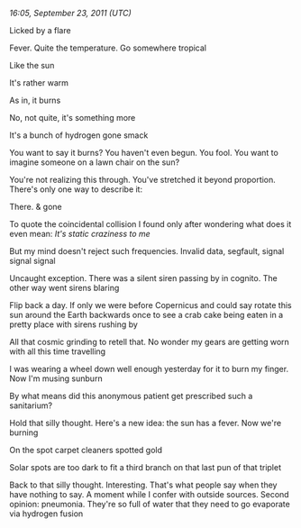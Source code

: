 *16:05, September 23, 2011 (UTC)*

Licked by a flare

Fever. Quite the temperature. Go somewhere tropical

Like the sun

It's rather warm

As in, it burns

No, not quite, it's something more

It's a bunch of hydrogen gone smack

You want to say it burns? You haven't even begun. You fool. You want to imagine someone on a lawn chair on the sun?

You're not realizing this through. You've stretched it beyond proportion. There's only one way to describe it:

There. & gone

To quote the coincidental collision I found only after wondering what does it even mean: *It's static craziness to me*

But my mind doesn't reject such frequencies. Invalid data, segfault, signal signal signal

Uncaught exception. There was a silent siren passing by in cognito. The other way went sirens blaring

Flip back a day. If only we were before Copernicus and could say rotate this sun around the Earth backwards once to see a crab cake being eaten in a pretty place with sirens rushing by

All that cosmic grinding to retell that. No wonder my gears are getting worn with all this time travelling

I was wearing a wheel down well enough yesterday for it to burn my finger. Now I'm musing sunburn

By what means did this anonymous patient get prescribed such a sanitarium?

Hold that silly thought. Here's a new idea: the sun has a fever. Now we're burning

On the spot carpet cleaners spotted gold

Solar spots are too dark to fit a third branch on that last pun of that triplet

Back to that silly thought. Interesting. That's what people say when they have nothing to say. A moment while I confer with outside sources. Second opinion: pneumonia. They're so full of water that they need to go evaporate via hydrogen fusion

